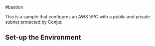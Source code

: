 #bastion

This is a sample that configures an AWS VPC with a public and private subnet protected by Conjur.

## Set-up the Environment

